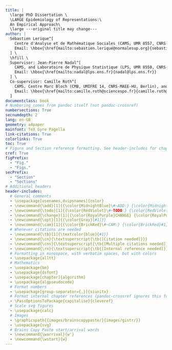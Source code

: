 ```yaml
---
title: |
  \large PhD Dissertation \
  \LARGE Epidemiology of Representations:\
  An Empirical Approach\
  \large ---original title may change---
author: |
  Sébastien Lerique^[
    Centre d'Analyse et de Mathématique Sociales (CAMS, UMR 8557, CNRS-EHESS, Paris).
    Email: \hbox{\href{mailto:sebastien.lerique@normalesup.org}{sebastien.lerique@normalesup.org}}.
  ] \
  \hfill \
  Supervisor: Jean-Pierre Nadal^[
    CAMS, and Laboratoire de Physique Statistique (LPS, UMR 8550, CNRS-ENS-UPMC-Univ. Paris Diderot, Paris).
    Email: \hbox{\href{mailto:nadal@lps.ens.fr}{nadal@lps.ens.fr}}
  ] \
  Co-supervisor: Camille Roth^[
    CAMS, Centre Marc Bloch (CMB, UMIFRE 14, CNRS-MAEE-HU, Berlin), and Sciences Po, médialab (Paris).
    Email: \hbox{\href{mailto:camille.roth@sciencespo.fr}{camille.roth@sciencespo.fr}}
  ]
documentclass: book
# Numbering comes from pandoc itself (not pandoc-crossref)
numbersections: True
secnumdepth: 2
lang: en-GB
geometry: a4paper
mainfont: TeX Gyre Pagella
link-citations: True
colorlinks: True
toc: True
# Figure and Section reference formatting. See header-includes for chapter ref formatting.
cref: True
figPrefix:
  - "Fig."
  - "Figs."
secPrefix:
  - "Section"
  - "Sections"
# Additional headers
header-includes:
  # General comments
  - \usepackage[usenames,dvipsnames]{color}
  - \newcommand{\add}[1]{{\color{MidnightBlue}\#~ADD:} {\color{MidnightBlue}#1}}
  - \newcommand{\todo}[1]{{\color{RedViolet}\#~TODO:} {\color{RedViolet}#1}}
  - \newcommand{\change}[1]{{\color{RoyalPurple}CHANGE} {\color{RoyalPurple}[#1]}}
  - \newcommand{\opt}[1]{{\color{Gray}[#1]}}
  - \newcommand{\cam}[1]{{\color{BrickRed}\#~CAM:} {\color{BrickRed}#1}}
  # Whenever citations are needed
  - \newcommand{\tb}[1]{\textcolor{blue}{#1}}
  - \newcommand{\cn}{\textsuperscript{\tb{[Citation needed]}}}
  - \newcommand{\cns}{\textsuperscript{\tb{[Multiple citations needed]}}}
  - \newcommand{\rn}{\textsuperscript{\tb{[Internal reference needed]}}}
  # Formatting in monospace, with verbatim spaces, but with colors
  - \usepackage{alltt}
  # Mathematics
  - \usepackage{bm}
  - \usepackage{dsfont}
  - \usepackage[chapter]{algorithm}
  - \usepackage{algpseudocode}
  # Format numbers
  - \usepackage[group-separator={,}]{siunitx}
  # Format internal chapter references (pandoc-crossref ignores this for section and figure refs)
  - \PassOptionsToPackage{capitalise}{cleveref}
  # Scale svg figures
  - \usepackage{calc}
  # Images
  - \graphicspath{{images/brainscopypaste/}{images/gistr/}}
  - \usepackage{svg}
  # Brains Copy Paste start/arrival words
  - \newcommand{\warrival}{w'}
  - \newcommand{\wstart}{w}
---
```

